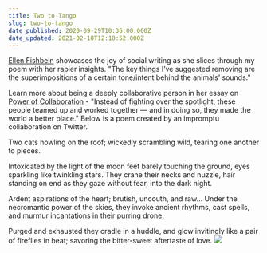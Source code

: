```yaml
---
title: Two to Tango
slug: two-to-tango
date_published: 2020-09-29T10:36:00.000Z
date_updated: 2021-02-10T12:18:52.000Z
---
```


[Ellen Fishbein](https://ellenrhymes.com) showcases the joy of social writing as she slices through my poem with her rapier insights. "The key things I’ve suggested removing are the superimpositions of a certain tone/intent behind the animals’ sounds."

Learn more about being a deeply collaborative person in her essay on [Power of Collaboration](https://ellenrhymes.com/collaboration/) - "Instead of fighting over the spotlight, these people teamed up and worked together — and in doing so, they made the world a better place." Below is a poem created by an impromptu collaboration on Twitter.

Two cats howling on the roof;
wickedly scrambling wild,
tearing one another to pieces.

Intoxicated by the light of the moon
feet barely touching the ground,
eyes sparkling like twinkling stars.
They crane their necks and nuzzle,
hair standing on end as they gaze
without fear, into the dark night.

Ardent aspirations of the heart;
brutish, uncouth, and raw...
Under the necromantic power of the skies,
they invoke ancient rhythms, cast spells,
and murmur incantations
in their purring drone.

Purged and exhausted they cradle in a huddle,
and glow invitingly like a pair of fireflies in heat;
savoring the bitter-sweet aftertaste of love.
![](__GHOST_URL__/content/images/2020/12/poetry-jugalbandhi.jpg)
